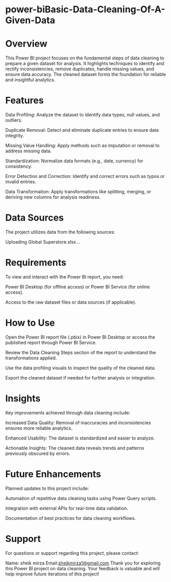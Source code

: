 # power-biBasic-Data-Cleaning-Of-A-Given-Data
# Overview

This Power BI project focuses on the fundamental steps of data cleaning to prepare a given dataset for analysis. It highlights techniques to identify and rectify inconsistencies, remove duplicates, handle missing values, and ensure data accuracy. The cleaned dataset forms the foundation for reliable and insightful analytics.
# Features

Data Profiling: Analyze the dataset to identify data types, null values, and outliers.

Duplicate Removal: Detect and eliminate duplicate entries to ensure data integrity.

Missing Value Handling: Apply methods such as imputation or removal to address missing data.

Standardization: Normalize data formats (e.g., date, currency) for consistency.

Error Detection and Correction: Identify and correct errors such as typos or invalid entries.

Data Transformation: Apply transformations like splitting, merging, or deriving new columns for analysis readiness.
# Data Sources

The project utilizes data from the following sources:

Uploading Global Superstore.xlsx…
# Requirements

To view and interact with the Power BI report, you need:

Power BI Desktop (for offline access) or Power BI Service (for online access).

Access to the raw dataset files or data sources (if applicable).
# How to Use

Open the Power BI report file (.pbix) in Power BI Desktop or access the published report through Power BI Service.

Review the Data Cleaning Steps section of the report to understand the transformations applied.

Use the data profiling visuals to inspect the quality of the cleaned data.

Export the cleaned dataset if needed for further analysis or integration.
# Insights

Key improvements achieved through data cleaning include:

Increased Data Quality: Removal of inaccuracies and inconsistencies ensures more reliable analytics.

Enhanced Usability: The dataset is standardized and easier to analyze.

Actionable Insights: The cleaned data reveals trends and patterns previously obscured by errors.
# Future Enhancements

Planned updates to this project include:

Automation of repetitive data cleaning tasks using Power Query scripts.

Integration with external APIs for real-time data validation.

Documentation of best practices for data cleaning workflows.
# Support

For questions or support regarding this project, please contact:

Name: sheik mirza
Email:sheikmirza1@gmail.com
Thank you for exploring this Power BI project on data cleaning. Your feedback is valuable and will help improve future iterations of this project!
